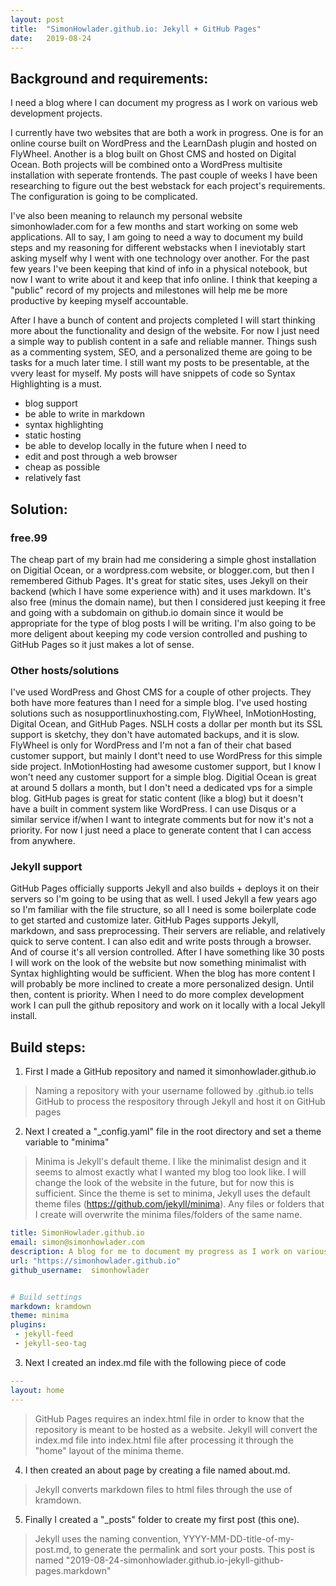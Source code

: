 ```yaml
---
layout: post
title:  "SimonHowlader.github.io: Jekyll + GitHub Pages"
date:   2019-08-24
---
```


## Background and requirements:
I need a blog where I can document my progress as I work on various web development projects.

I currently have two websites that are both a work in progress. One is for an online course built on WordPress and the LearnDash plugin and hosted on FlyWheel. Another is a blog built on Ghost CMS and hosted on Digital Ocean. Both projects will be combined onto a WordPress multisite installation with seperate frontends. The past couple of weeks I have been researching to figure out the best webstack for each project's requirements. The configuration is going to be complicated.

I've also been meaning to relaunch my personal website simonhowlader.com for a few months and start working on some web applications. All to say, I am going to need a way to document my build steps and my reasoning for different webstacks when I ineviotably start asking myself why I went with one technology over another. For the past few years I've been keeping that kind of info in a physical notebook, but now I want to write about it and keep that info online. I think that keeping a "public" record of my projects and milestones will help me be more productive by keeping myself accountable.

After I have a bunch of content and projects completed I will start thinking more about the functionality and design of the website. For now I just need a simple way to publish content in a safe and reliable manner. Things sush as a commenting system, SEO, and a personalized theme are going to be tasks for a much later time. I still want my posts to be presentable, at the vvery least for myself. My posts will have snippets of code so Syntax Highlighting is a must. 

- blog support
- be able to write in markdown
- syntax highlighting
- static hosting
- be able to develop locally in the future when I need to 
- edit and post through a web browser
- cheap as possible
- relatively fast

## Solution:

### free.99
The cheap part of my brain had me considering a simple ghost installation on Digitial Ocean, or a wordpress.com website, or blogger.com, but then I remembered Github Pages. It's great for static sites, uses Jekyll on their backend (which I have some experience with) and it uses markdown. It's also free (minus the domain name), but then I considered just keeping it free and going with a subdomain on github.io domain since it would be appropriate for the type of blog posts I will be writing. I'm also going to be more deligent about keeping my code version controlled and pushing to GitHub Pages so it just makes a lot of sense.

### Other hosts/solutions
I've used WordPress and Ghost CMS for a couple of other projects. They both have more features than I need for a simple blog. I've used hosting solutions such as nosupportlinuxhosting.com, FlyWheel, InMotionHosting, Digital Ocean, and GitHub Pages. NSLH costs a dollar per month but its SSL support is sketchy, they don't have automated backups, and it is slow. FlyWheel is only for WordPress and I'm not a fan of their chat based customer support, but mainly I dont't need to use WordPress for this simple side project. InMotionHosting had awesome customer support, but I know I won't need any customer support for a simple blog. Digitial Ocean is great at around 5 dollars a month, but I don't need a dedicated vps for a simple blog. GitHub pages is great for static content (like a blog) but it doesn't have a built in comment system like WordPress. I can use Disqus or a similar service if/when I want to integrate comments but for now it's not a priority. For now I just need a place to generate content that I can access from anywhere. 

### Jekyll support
GitHub Pages officially supports Jekyll and also builds + deploys it on their servers so I'm going to be using that as well. I used Jekyll a few years ago so I'm familiar with the file structure, so all I need is some boilerplate code to get started and customize later. GitHub Pages supports Jekyll, markdown, and sass preprocessing. Their servers are reliable, and relatively quick to serve content. I can also edit and write posts through a browser. And of course it's all version controlled. After I have something like 30 posts I will work on the look of the website but now something minimalist with Syntax highlighting would be sufficient. When the blog has more content I will probably be more inclined to create a more personalized design. Until then, content is priority. When I need to do more complex development work I can pull the github repository and work on it locally with a local Jekyll install.

## Build steps:
1. First I made a GitHub repository and named it simonhowlader.github.io
> Naming a repository with your username followed by .github.io tells GitHub to process the respository through Jekyll and host it on GitHub pages

2. Next I created a "\_config.yaml" file in the root directory and set a theme variable to "minima"
> Minima is Jekyll's default theme. I like the minimalist design and it seems to almost exactly what I wanted my blog too look like. I will change the look of the website in the future, but for now this is sufficient. Since the theme is set to minima, Jekyll uses the default theme files (https://github.com/jekyll/minima). Any files or folders that I create will overwrite the minima files/folders of the same name.
 
``` YAML
title: SimonHowlader.github.io
email: simon@simonhowlader.com
description: A blog for me to document my progress as I work on various web projects.
url: "https://simonhowlader.github.io"
github_username:  simonhowlader


# Build settings
markdown: kramdown
theme: minima
plugins:
 - jekyll-feed
 - jekyll-seo-tag
```
3. Next I created an index.md file with the following piece of code
``` YAML
---
layout: home
---
```
> GitHub Pages requires an index.html file in order to know that the repository is meant to be hosted as a website. Jekyll will convert the index.md file into index.html file after processing it through the "home" layout of the minima theme.

4. I then created an about page by creating a file named about.md.
> Jekyll converts markdown files to html files through the use of kramdown.

5. Finally I created a "\_posts" folder to create my first post (this one).
> Jekyll uses the naming convention, YYYY-MM-DD-title-of-my-post.md, to generate the permalink and sort your posts.
This post is named "2019-08-24-simonhowlader.github.io-jekyll-github-pages.markdown"
